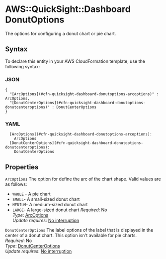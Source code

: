 # AWS::QuickSight::Dashboard DonutOptions<a name="aws-properties-quicksight-dashboard-donutoptions"></a>

The options for configuring a donut chart or pie chart\.

## Syntax<a name="aws-properties-quicksight-dashboard-donutoptions-syntax"></a>

To declare this entity in your AWS CloudFormation template, use the following syntax:

### JSON<a name="aws-properties-quicksight-dashboard-donutoptions-syntax.json"></a>

```
{
  "[ArcOptions](#cfn-quicksight-dashboard-donutoptions-arcoptions)" : ArcOptions,
  "[DonutCenterOptions](#cfn-quicksight-dashboard-donutoptions-donutcenteroptions)" : DonutCenterOptions
}
```

### YAML<a name="aws-properties-quicksight-dashboard-donutoptions-syntax.yaml"></a>

```
  [ArcOptions](#cfn-quicksight-dashboard-donutoptions-arcoptions):
    ArcOptions
  [DonutCenterOptions](#cfn-quicksight-dashboard-donutoptions-donutcenteroptions):
    DonutCenterOptions
```

## Properties<a name="aws-properties-quicksight-dashboard-donutoptions-properties"></a>

`ArcOptions` <a name="cfn-quicksight-dashboard-donutoptions-arcoptions"></a>
The option for define the arc of the chart shape\. Valid values are as follows:

- `WHOLE` \- A pie chart
- `SMALL`\- A small\-sized donut chart
- `MEDIUM`\- A medium\-sized donut chart
- `LARGE`\- A large\-sized donut chart
  _Required_: No  
  _Type_: [ArcOptions](aws-properties-quicksight-dashboard-arcoptions.md)  
  _Update requires_: [No interruption](https://docs.aws.amazon.com/AWSCloudFormation/latest/UserGuide/using-cfn-updating-stacks-update-behaviors.html#update-no-interrupt)

`DonutCenterOptions` <a name="cfn-quicksight-dashboard-donutoptions-donutcenteroptions"></a>
The label options of the label that is displayed in the center of a donut chart\. This option isn't available for pie charts\.  
_Required_: No  
_Type_: [DonutCenterOptions](aws-properties-quicksight-dashboard-donutcenteroptions.md)  
_Update requires_: [No interruption](https://docs.aws.amazon.com/AWSCloudFormation/latest/UserGuide/using-cfn-updating-stacks-update-behaviors.html#update-no-interrupt)
